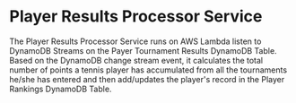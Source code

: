 # Player Results Processor Service

The Player Results Processor Service runs on AWS Lambda listen to DynamoDB Streams on the Payer Tournament Results DynamoDB Table.  Based on the DynamoDB change stream event, it calculates the total number of points a tennis player has accumulated from all the tournaments he/she has entered and then add/updates the player's record in the Player Rankings DynamoDB Table.
